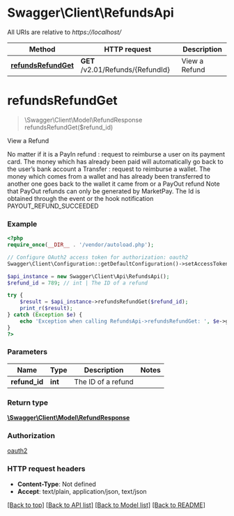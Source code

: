 # Swagger\Client\RefundsApi

All URIs are relative to *https://localhost/*

Method | HTTP request | Description
------------- | ------------- | -------------
[**refundsRefundGet**](RefundsApi.md#refundsRefundGet) | **GET** /v2.01/Refunds/{RefundId} | View a Refund


# **refundsRefundGet**
> \Swagger\Client\Model\RefundResponse refundsRefundGet($refund_id)

View a Refund

No matter if it is              a PayIn refund : request to reimburse a user on its payment card. The money which has already been paid will automatically go back to the user’s bank account              a Transfer : request to reimburse a wallet. The money which comes from a wallet and has already been transferred to another one goes back to the wallet it came from              or a PayOut refund              Note that PayOut refunds can only be generated by MarketPay. The Id is obtained through the event or the hook notification PAYOUT_REFUND_SUCCEEDED

### Example
```php
<?php
require_once(__DIR__ . '/vendor/autoload.php');

// Configure OAuth2 access token for authorization: oauth2
Swagger\Client\Configuration::getDefaultConfiguration()->setAccessToken('YOUR_ACCESS_TOKEN');

$api_instance = new Swagger\Client\Api\RefundsApi();
$refund_id = 789; // int | The ID of a refund

try {
    $result = $api_instance->refundsRefundGet($refund_id);
    print_r($result);
} catch (Exception $e) {
    echo 'Exception when calling RefundsApi->refundsRefundGet: ', $e->getMessage(), PHP_EOL;
}
?>
```

### Parameters

Name | Type | Description  | Notes
------------- | ------------- | ------------- | -------------
 **refund_id** | **int**| The ID of a refund |

### Return type

[**\Swagger\Client\Model\RefundResponse**](../Model/RefundResponse.md)

### Authorization

[oauth2](../../README.md#oauth2)

### HTTP request headers

 - **Content-Type**: Not defined
 - **Accept**: text/plain, application/json, text/json

[[Back to top]](#) [[Back to API list]](../../README.md#documentation-for-api-endpoints) [[Back to Model list]](../../README.md#documentation-for-models) [[Back to README]](../../README.md)

